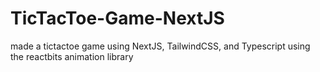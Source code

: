 # TicTacToe-Game-NextJS
made a tictactoe game using NextJS, TailwindCSS, and Typescript using the reactbits animation library
